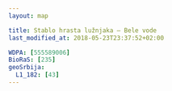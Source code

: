 ```yaml
---
layout: map

title: Stablo hrasta lužnjaka – Bele vode
last_modified_at: 2018-05-23T23:37:52+02:00

WDPA: [555589006]
BioRaS: [235]
geoSrbija:
  L1_182: [43]
---
```

